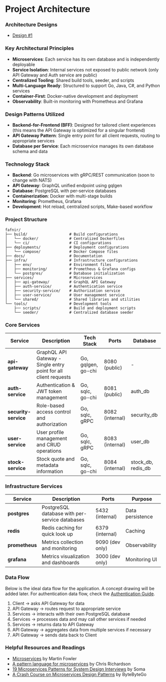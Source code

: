 # Project Architecture

### Architecture Designs
- [Design #1](designs/dev_design_1.excalidraw)

### Key Architectural Principles
- **Microservices**: Each service has its own database and is independently deployable
- **Service Isolation**: Internal services not exposed to public network (only API Gateway and Auth service are public)
- **Centralized Tooling**: Shared build tools, seeder, and scripts
- **Multi-Language Ready**: Structured to support Go, Java, C#, and Python services
- **Container-First**: Docker-native development and deployment
- **Observability**: Built-in monitoring with Prometheus and Grafana

### Design Patterns Utilized
- **Backend-for-Frontend (BFF)**: Designed for tailored client experiences (this means the API Gateway is optimized for a singular frontend)
- **API Gateway Pattern**: Single entry point for all client requests, routing to appropriate services
- **Database per Service**: Each microservice manages its own database schema and data

### Technology Stack
- **Backend**: Go microservices with gRPC/REST communication (soon to change with NATS)
- **API Gateway**: GraphQL unified endpoint using gqlgen
- **Database**: PostgreSQL with per-service databases
- **Containerization**: Docker with multi-stage builds
- **Monitoring**: Prometheus, Grafana
- **Development**: Hot reload, centralized scripts, Make-based workflow

### Project Structure

```
fafnir/
├── build/                   # Build configurations
│   └── docker/              # Centralized Dockerfiles
│   └── ci/                  # CI configurations
├── deployments/             # Deployment configurations
│   └── compose/             # Docker Compose files
├── docs/                    # Documentation
├── infra/                   # Infrastructure configurations
│   ├── env/                 # Environment files
│   ├── monitoring/          # Prometheus & Grafana configs
│   └── postgres/            # Database initialization
├── services/                # Microservices
│   ├── api-gateway/         # GraphQL API Gateway
│   ├── auth-service/        # Authentication service
│   ├── security-service/    # Authorization service
│   ├── user-service/        # User management service
│   └── shared/              # Shared libraries and utilities
└── tools/                   # Development tools
    ├── scripts/             # Build and deployment scripts
    └── seeder/              # Centralized database seeder
```

### Core Services

| Service              | Description                                                      | Tech Stack         | Ports           | Database           |
|----------------------|------------------------------------------------------------------|--------------------|-----------------|--------------------|
| **api-gateway**      | GraphQL API Gateway - Single entry point for all client requests | Go, gqlgen, go-chi | 8080 (public)   | -                  |
| **auth-service**     | Authentication & JWT token management                            | Go, sqlc, go-chi   | 8081 (public)   | auth_db            |
| **security-service** | Role-based access control and authorization                      | Go, sqlc, gRPC     | 8082 (internal) | security_db        |
| **user-service**     | User profile management and CRUD operations                      | Go, sqlc, gRPC     | 8083 (internal) | user_db            |
| **stock-service**    | Stock quote and metadata information                             | Go, sqlc, go-chi   | 8084 (internal) | stock_db, redis_db |

### Infrastructure Services

| Service        | Description                                    | Ports           | Purpose          |
|----------------|------------------------------------------------|-----------------|------------------|
| **postgres**   | PostgreSQL database with per-service databases | 5432 (internal) | Data persistence |
| **redis**      | Redis caching for quick look up                | 6379 (internal) | Caching          |
| **prometheus** | Metrics collection and monitoring              | 9090 (dev only) | Observability    |
| **grafana**    | Metrics visualization and dashboards           | 3000 (dev only) | Monitoring UI    |

### Data Flow
Below is the ideal data flow for the application. A concept drawing will be added later. For authentication data flow, check the [Authentication Guide](./authentication.md).
1. Client → asks API Gateway for data
2. API Gateway → routes request to appropriate service
3. Services → interacts with their own PostgreSQL database
4. Services → processes data and may call other services if needed
5. Services → returns data to API Gateway
6. API Gateway → aggregates data from multiple services if necessary
7. API Gateway → sends data back to Client

### Helpful Resources and Readings
- [Microservices](https://martinfowler.com/articles/microservices.html) by Martin Fowler
- [A pattern language for microservices](https://microservices.io/patterns/) by Chris Richardson
- [19 Microservices Patterns for System Design Interviews](https://dev.to/somadevtoo/19-microservices-patterns-for-system-design-interviews-3o39) by Soma
- [A Crash Course on Microservices Design Patterns](https://blog.bytebytego.com/p/a-crash-course-on-microservices-design) by ByteByteGo
